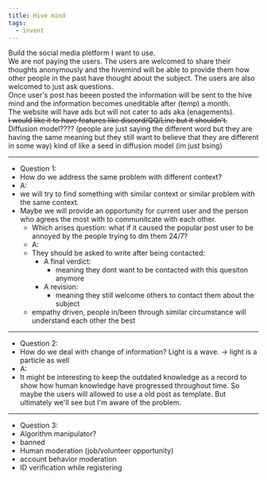 ```yaml
---
title: Hive mind
tags:
  - invent
---
```


Build the social media pletform I want to use.  
We are not paying the users. The users are welcomed to share their thoughts anonymously and the hivemind will be able to provide them how other people in the past have thought about the subject. The users are also welcomed to just ask questions.  
Once user's post has beeen posted the information will be sent to the hive mind and the information becomes uneditable after (temp) a month.   
The website will have ads but will not cater to ads aka (enagements).  
~~I would like it to have features like discord/QQ/Line but it shouldn't.~~  
Diffusion model???? (people are just saying the different word but they are having the same meaning but they still want to believe that they are different in some way) kind of like a seed in diffusion model (im just bsing)

--- 

- Question 1:
- How do we address the same problem with different context?
- A:
- we will try to find something with similar context or similar problem with the same context. 
- Maybe we will provide an opportunity for current user and the person who agrees the most with to communitcate with each other.
  - Which arises question: what if it caused the popular post user to be annoyed by the people trying to dm them 24/7? 
  - A:
  - They should be asked to write after being contacted: 
    - A final verdict:
      - meaning they dont want to be contacted with this quesiton anymore
    - A revision:
      - meaning they still welcome others to contact them about the subject
  - empathy driven, people in/been through similar circumstance will understand each other the best
  
---

- Question 2:
- How do we deal with change of information? Light is a wave. -> light is a particle as well
- A:
- It might be interesting to keep the outdated knowledge as a record to show how human knowledge have progressed throughout time. So maybe the users will allowed to use a old post as template. But ultimately we'll see but I'm aware of the problem.

---

- Question 3: 
- Algorithm manipulator?
- banned
- Human moderation (job/volunteer opportunity)
- account behavior moderation
- ID verification while registering
